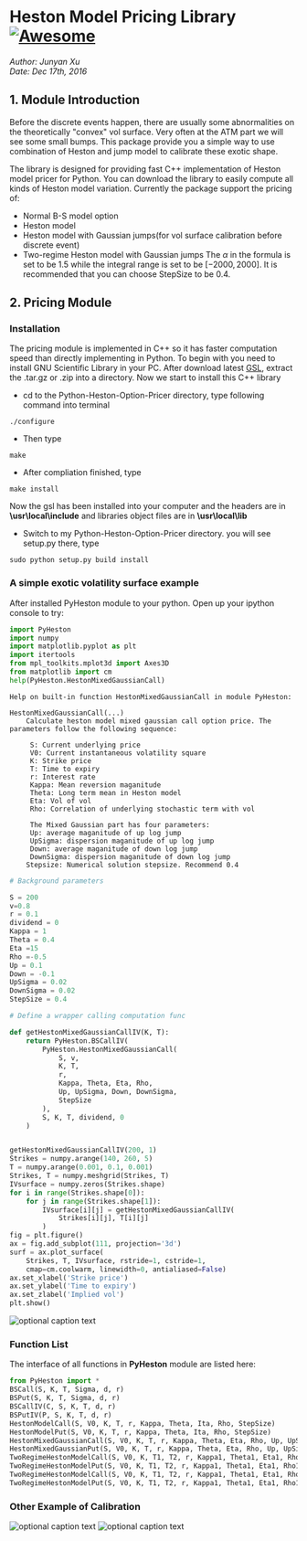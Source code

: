 
# Heston Model Pricing Library[![Awesome](https://cdn.rawgit.com/sindresorhus/awesome/d7305f38d29fed78fa85652e3a63e154dd8e8829/media/badge.svg)](https://github.com/sindresorhus/awesome)


_Author: Junyan Xu_  
_Date:   Dec 17th, 2016_  


## 1. Module Introduction

Before the discrete events happen, there are usually some abnormalities on the theoretically "convex" vol surface. Very often at the ATM part we will see some small bumps. This package provide you a simple way to use combination of Heston and jump model to calibrate these exotic shape.

The library is designed for providing fast C++ implementation of Heston model pricer for Python. You can download the library to easily compute all kinds of Heston model variation. Currently the package support the pricing of:
* Normal B-S model option
* Heston model
* Heston model with Gaussian jumps(for vol surface calibration before discrete event)
* Two-regime Heston model with Gaussian jumps
The $\alpha$ in the formula is set to be 1.5 while the integral range is set to be $[-2000, 2000]$. It is recommended that you can choose StepSize to be 0.4.  

## 2. Pricing Module

### Installation
The pricing module is implemented in C++ so it has faster computation speed than directly implementing in Python. To begin with you need to install GNU Scientific Library in your PC. After download latest [GSL](http://ftp://ftp.gnu.org/gnu/gsl/), extract the .tar.gz or .zip into a directory. Now we start to install this C++ library

* cd to the Python-Heston-Option-Pricer directory, type following command into terminal
```
./configure
```

* Then type
```
make
```

* After compliation finished, type
```
make install
```
Now the gsl has been installed into your computer and the headers are in **\usr\local\include** and libraries object files are in **\usr\local\lib**

* Switch to my Python-Heston-Option-Pricer directory. you will see setup.py there, type
```
sudo python setup.py build install
```

### A simple exotic volatility surface example

After installed PyHeston module to your python. Open up your ipython console to try:
```python
import PyHeston
import numpy
import matplotlib.pyplot as plt
import itertools
from mpl_toolkits.mplot3d import Axes3D
from matplotlib import cm
help(PyHeston.HestonMixedGaussianCall)
```


    Help on built-in function HestonMixedGaussianCall in module PyHeston:

    HestonMixedGaussianCall(...)
        Calculate heston model mixed gaussian call option price. The parameters follow the following sequence:

         S: Current underlying price
         V0: Current instantaneous volatility square
         K: Strike price
         T: Time to expiry
         r: Interest rate
         Kappa: Mean reversion maganitude
         Theta: Long term mean in Heston model
         Eta: Vol of vol
         Rho: Correlation of underlying stochastic term with vol

         The Mixed Gaussian part has four parameters:
         Up: average maganitude of up log jump
         UpSigma: dispersion maganitude of up log jump
         Down: average maganitude of down log jump
         DownSigma: dispersion maganitude of down log jump
        Stepsize: Numerical solution stepsize. Recommend 0.4

```python
# Background parameters

S = 200
v=0.8
r = 0.1
dividend = 0
Kappa = 1
Theta = 0.4
Eta =15
Rho =-0.5
Up = 0.1
Down = -0.1
UpSigma = 0.02
DownSigma = 0.02
StepSize = 0.4

# Define a wrapper calling computation func

def getHestonMixedGaussianCallIV(K, T):
    return PyHeston.BSCallIV(
        PyHeston.HestonMixedGaussianCall(
            S, v,
            K, T,
            r,
            Kappa, Theta, Eta, Rho,
            Up, UpSigma, Down, DownSigma,
            StepSize
        ),
        S, K, T, dividend, 0
    )


getHestonMixedGaussianCallIV(200, 1)
Strikes = numpy.arange(140, 260, 5)
T = numpy.arange(0.001, 0.1, 0.001)
Strikes, T = numpy.meshgrid(Strikes, T)
IVsurface = numpy.zeros(Strikes.shape)
for i in range(Strikes.shape[0]):
    for j in range(Strikes.shape[1]):
        IVsurface[i][j] = getHestonMixedGaussianCallIV(
            Strikes[i][j], T[i][j]
        )
fig = plt.figure()
ax = fig.add_subplot(111, projection='3d')
surf = ax.plot_surface(
    Strikes, T, IVsurface, rstride=1, cstride=1,
    cmap=cm.coolwarm, linewidth=0, antialiased=False)
ax.set_xlabel('Strike price')
ax.set_ylabel('Time to expiry')
ax.set_zlabel('Implied vol')
plt.show()
```
![optional caption text](figures/IVsurface.png)

### Function List

The interface of all functions in **PyHeston** module are listed here:
```python
from PyHeston import *
BSCall(S, K, T, Sigma, d, r)
BSPut(S, K, T, Sigma, d, r)
BSCallIV(C, S, K, T, d, r)
BSPutIV(P, S, K, T, d, r)
HestonModelCall(S, V0, K, T, r, Kappa, Theta, Ita, Rho, StepSize)
HestonModelPut(S, V0, K, T, r, Kappa, Theta, Ita, Rho, StepSize)
HestonMixedGaussianCall(S, V0, K, T, r, Kappa, Theta, Eta, Rho, Up, UpSigma, Down, DownSigma, StepSize)
HestonMixedGaussianPut(S, V0, K, T, r, Kappa, Theta, Eta, Rho, Up, UpSigma, Down, DownSigma, StepSize)
TwoRegimeHestonModelCall(S, V0, K, T1, T2, r, Kappa1, Theta1, Eta1, Rho1, Kappa2, Theta2, Eta2, Rho2, StepSize)
TwoRegimeHestonModelPut(S, V0, K, T1, T2, r, Kappa1, Theta1, Eta1, Rho1, Kappa, Theta2, Eta2, Rho2, StepSize)
TwoRegimeHestonModelCall(S, V0, K, T1, T2, r, Kappa1, Theta1, Eta1, Rho1, Kappa2, Theta2, Eta2, Rho2, StepSize)
TwoRegimeHestonModelPut(S, V0, K, T1, T2, r, Kappa1, Theta1, Eta1, Rho1, Kappa2, Theta2, Eta2, Rho2, StepSize)
```

### Other Example of Calibration
![optional caption text](figures/test1.png)
![optional caption text](figures/test2.png)
